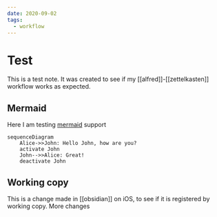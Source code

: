 ```yaml
---
date: 2020-09-02
tags:
  - workflow
---
```


# Test

This is a test note. It was created to see if my [[alfred]]-[[zettelkasten]] workflow works as expected.

## Mermaid

Here I am testing [mermaid]() support

```{.mermaid}
sequenceDiagram
    Alice->>John: Hello John, how are you?
    activate John
    John-->>Alice: Great!
    deactivate John
```

## Working copy
This is a change made in [[obsidian]] on iOS, to see if it is registered by working copy. 
More changes